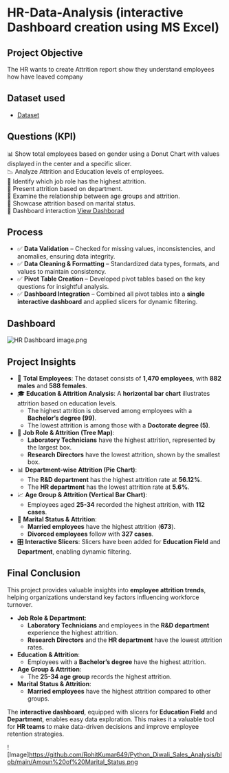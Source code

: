 # HR-Data-Analysis (interactive Dashboard creation using MS Excel)
## Project Objective
The HR wants to create Attrition report show they understand employees how have leaved company 

## Dataset used 
- <a href="https://github.com/RohitKumar649/HR-Excel-Project/blob/main/HR%20Excel%20Data%20%26%20Project.xlsx">Dataset</a>


## Questions (KPI)
📊 Show total employees based on gender using a Donut Chart with values displayed in the center and a specific slicer.<br />
📉 Analyze Attrition and Education levels of employees.<br />
💼 Identify which job role has the highest attrition.<br />
🏢 Present attrition based on department.<br />
📆 Examine the relationship between age groups and attrition.<br />
💍 Showcase attrition based on marital status.<br />
🔗 Dashboard interaction <a href="https://github.com/RohitKumar649/HR-Excel-Project/blob/main/HR%20Dashboard%20image.png">View Dashborad</a>


## Process  
- ✅ **Data Validation** – Checked for missing values, inconsistencies, and anomalies, ensuring data integrity.  
- ✅ **Data Cleaning & Formatting** – Standardized data types, formats, and values to maintain consistency.  
- ✅ **Pivot Table Creation** – Developed pivot tables based on the key questions for insightful analysis.  
- ✅ **Dashboard Integration** – Combined all pivot tables into a **single interactive dashboard** and applied slicers for dynamic filtering. 

## Dashboard
![HR Dashboard image.png](https://github.com/RohitKumar649/HR-Excel-Project/blob/main/HR%20Dashboard%20image.png)

## Project Insights  

- 👥 **Total Employees**: The dataset consists of **1,470 employees**, with **882 males** and **588 females**.  
- 🎓 **Education & Attrition Analysis**: A **horizontal bar chart** illustrates attrition based on education levels.  
  - The highest attrition is observed among employees with a **Bachelor’s degree (99)**.  
  - The lowest attrition is among those with a **Doctorate degree (5)**.  
- 🌳 **Job Role & Attrition (Tree Map)**:  
  - **Laboratory Technicians** have the highest attrition, represented by the largest box.  
  - **Research Directors** have the lowest attrition, shown by the smallest box.  
- 📊 **Department-wise Attrition (Pie Chart)**:  
  - The **R&D department** has the highest attrition rate at **56.12%**.  
  - The **HR department** has the lowest attrition rate at **5.6%**.  
- 📈 **Age Group & Attrition (Vertical Bar Chart)**:  
  - Employees aged **25-34** recorded the highest attrition, with **112 cases**.  
- 💍 **Marital Status & Attrition**:  
  - **Married employees** have the highest attrition (**673**).  
  - **Divorced employees** follow with **327 cases**.  
- 🎛 **Interactive Slicers**: Slicers have been added for **Education Field** and **Department**, enabling dynamic filtering.
  
## Final Conclusion  

This project provides valuable insights into **employee attrition trends**, helping organizations understand key factors influencing workforce turnover.  

- **Job Role & Department**:  
  - **Laboratory Technicians** and employees in the **R&D department** experience the highest attrition.  
  - **Research Directors** and the **HR department** have the lowest attrition rates.  
- **Education & Attrition**:  
  - Employees with a **Bachelor’s degree** have the highest attrition.  
- **Age Group & Attrition**:  
  - The **25-34 age group** records the highest attrition.  
- **Marital Status & Attrition**:  
  - **Married employees** have the highest attrition compared to other groups.  

The **interactive dashboard**, equipped with slicers for **Education Field** and **Department**, enables easy data exploration. This makes it a valuable tool for **HR teams** to make data-driven decisions and improve employee retention strategies.  

 ![Image]https://github.com/RohitKumar649/Python_Diwali_Sales_Analysis/blob/main/Amoun%20of%20Marital_Status.png
